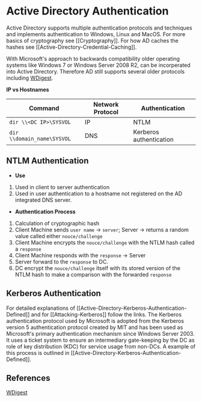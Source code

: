 # Active Directory Authentication

Active Directory supports multiple authentication protocols and techniques and implements authentication to Windows, Linux and MacOS. For more basics of cryptography see [[Cryptography]]. For how AD caches the hashes see [[Active-Directory-Credential-Caching]].

With Microsoft's approach to backwards compatibility older operating systems like Windows 7 or Windows Server 2008 R2, can be incorperated into Active Directory. Therefore AD still supports several older protocols including [WDigest](https://technet.microsoft.com/en-us/library/cc778868(v=ws.10).aspx).

**IP vs Hostnames**

Command  | Network Protocol | Authentication 
--- | --- | ---
`dir \\<DC IP>\SYSVOL` | IP | NTLM
`dir \\domain_name\SYSVOL` | DNS | Kerberos authentication


## NTLM Authentication
- **Use**
1. Used in client to server authentication
1. Used in user authentication to a hostname not registered on the AD integrated DNS server.

- **Authentication Process**
1. Calculation of cryptographic hash
2. Client Machine sends `user name` -> `server`; Server -> returns a random value called either `nouce/challenge`  
3. Client Machine encrypts the `nouce/challenge` with the NTLM hash called a `response`
4. Client Machine responds with the `response` -> Server
5. Server forward to the `response` to DC.
6. DC encrypt the `nouce/challenge`  itself with its stored version of the NTLM hash to make a comparison with the forwarded `response`

## Kerberos Authentication
For detailed explanations of [[Active-Directory-Kerberos-Authentication-Defined]] and for [[Attacking-Kerberos]] follow the links. The Kerberos authentication protocol used by Microsoft is adopted from the Kerberos version 5 authentication protocol created by MIT and has been used as Microsoft's primary authentication mechanism since Windows Server 2003. It uses a ticket system to ensure an intermediary gate-keeping by the DC as role of key distribution (KDC) for service usage from non-DCs. A example of this process is outlined in [[Active-Directory-Kerberos-Authentication-Defined]].


## References

[WDigest](https://technet.microsoft.com/en-us/library/cc778868(v=ws.10).aspx)
